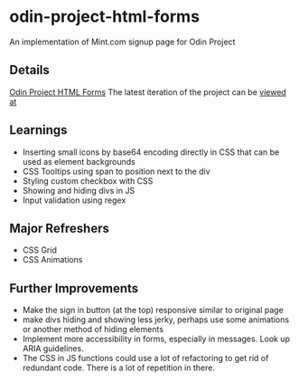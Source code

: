 # odin-project-html-forms
An implementation of Mint.com signup page for Odin Project

## Details 
[Odin Project HTML Forms](https://www.theodinproject.com/courses/html-and-css/lessons/html-forms)
The latest iteration of the project can be [viewed at]( https://ryanameri.github.io/odin-project-html-forms/index.html) 

## Learnings
* Inserting small icons by base64 encoding directly in CSS that can be used as element backgrounds 
* CSS Tooltips using span to position next to the div
* Styling custom checkbox with CSS
* Showing and hiding divs in JS
* Input validation using regex

## Major Refreshers
* CSS Grid
* CSS Animations

## Further Improvements
* Make the sign in button (at the top) responsive similar to original page
* make divs hiding and showing less jerky, perhaps use some animations or another method of hiding elements
* Implement more accessibility in forms, especially in messages. Look up ARIA guidelines. 
* The CSS in JS functions could use a lot of refactoring to get rid of redundant code. There is a lot of repetition in there. 